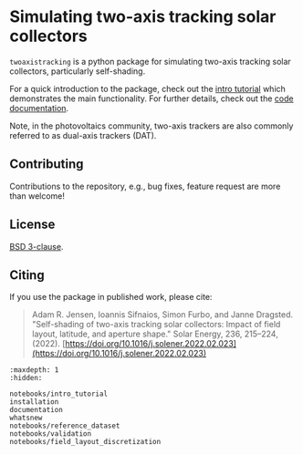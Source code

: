 # Simulating two-axis tracking solar collectors

`twoaxistracking` is a python package for simulating two-axis tracking solar collectors, particularly self-shading.

For a quick introduction to the package, check out the [intro tutorial](../notebooks/intro_tutorial) which demonstrates the main functionality. For further details, check out the [code documentation](../documentation).

Note, in the photovoltaics community, two-axis trackers are also commonly referred to as dual-axis trackers (DAT).


## Contributing
Contributions to the repository, e.g., bug fixes, feature request are more than welcome!


## License
[BSD 3-clause](https://github.com/pvlib/twoaxistracking/blob/main/LICENSE).


## Citing
If you use the package in published work, please cite:
> Adam R. Jensen, Ioannis Sifnaios, Simon Furbo, and Janne Dragsted. "Self-shading of two-axis
> tracking solar collectors: Impact of field layout, latitude, and aperture shape." Solar
> Energy, 236, 215–224, (2022). [https://doi.org/10.1016/j.solener.2022.02.023](https://doi.org/10.1016/j.solener.2022.02.023)


```{toctree}
:maxdepth: 1
:hidden:

notebooks/intro_tutorial
installation
documentation
whatsnew
notebooks/reference_dataset
notebooks/validation
notebooks/field_layout_discretization
```
